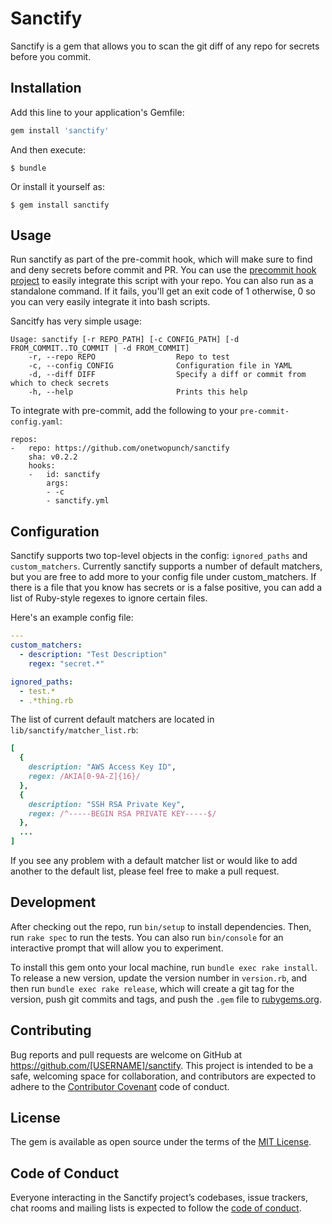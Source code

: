 # Sanctify

Sanctify is a gem that allows you to scan the git diff of any repo for secrets before you commit.

## Installation

Add this line to your application's Gemfile:

```ruby
gem install 'sanctify'
```

And then execute:

    $ bundle

Or install it yourself as:

    $ gem install sanctify

## Usage

Run sanctify as part of the pre-commit hook, which will make sure to find and deny secrets before commit and PR. You can use the [precommit hook project](http://pre-commit.com/) to easily integrate this script with your repo. You can also run as a standalone command. If it fails, you'll get an exit code of 1 otherwise, 0 so you can very easily integrate it into bash scripts.

Sancitfy has very simple usage:

```
Usage: sanctify [-r REPO_PATH] [-c CONFIG_PATH] [-d FROM_COMMIT..TO_COMMIT | -d FROM_COMMIT]
    -r, --repo REPO                  Repo to test
    -c, --config CONFIG              Configuration file in YAML
    -d, --diff DIFF                  Specify a diff or commit from which to check secrets
    -h, --help                       Prints this help
```

To integrate with pre-commit, add the following to your `pre-commit-config.yaml`:

```
repos:
-   repo: https://github.com/onetwopunch/sanctify
    sha: v0.2.2
    hooks:
    -   id: sanctify
        args:
        - -c
        - sanctify.yml
```

## Configuration

Sanctify supports two top-level objects in the config: `ignored_paths` and `custom_matchers`. Currently sanctify supports a number of default matchers, but you are free to add more to your config file under custom_matchers. If there is a file that you know has secrets or is a false positive, you can add a list of Ruby-style regexes to ignore certain files.

Here's an example config file:

```yaml
---
custom_matchers:
  - description: "Test Description"
    regex: "secret.*"

ignored_paths:
  - test.*
  - .*thing.rb

```

The list of current default matchers are located in  `lib/sanctify/matcher_list.rb`:

```ruby
[
  {
    description: "AWS Access Key ID",
    regex: /AKIA[0-9A-Z]{16}/
  },
  {
    description: "SSH RSA Private Key",
    regex: /^-----BEGIN RSA PRIVATE KEY-----$/
  },
  ...
]
```

If you see any problem with a default matcher list or would like to add another to the default list, please feel free to make a pull request.

## Development

After checking out the repo, run `bin/setup` to install dependencies. Then, run `rake spec` to run the tests. You can also run `bin/console` for an interactive prompt that will allow you to experiment.

To install this gem onto your local machine, run `bundle exec rake install`. To release a new version, update the version number in `version.rb`, and then run `bundle exec rake release`, which will create a git tag for the version, push git commits and tags, and push the `.gem` file to [rubygems.org](https://rubygems.org).

## Contributing

Bug reports and pull requests are welcome on GitHub at https://github.com/[USERNAME]/sanctify. This project is intended to be a safe, welcoming space for collaboration, and contributors are expected to adhere to the [Contributor Covenant](http://contributor-covenant.org) code of conduct.

## License

The gem is available as open source under the terms of the [MIT License](https://opensource.org/licenses/MIT).

## Code of Conduct

Everyone interacting in the Sanctify project’s codebases, issue trackers, chat rooms and mailing lists is expected to follow the [code of conduct](https://github.com/[USERNAME]/sanctify/blob/master/CODE_OF_CONDUCT.md).
